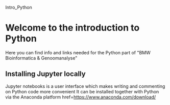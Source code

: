 Intro_Python

# Welcome to the introduction to Python

Here you can find info and links needed for the Python part of "BMW Bioinformatica & Genoomanalyse"

## Installing Jupyter locally

Jupyter notebooks is a user interface which makes writing and commenting on Python code more convenient 
It can be installed together with Python via the Anaconda platform
<a> href=https://www.anaconda.com/download/

